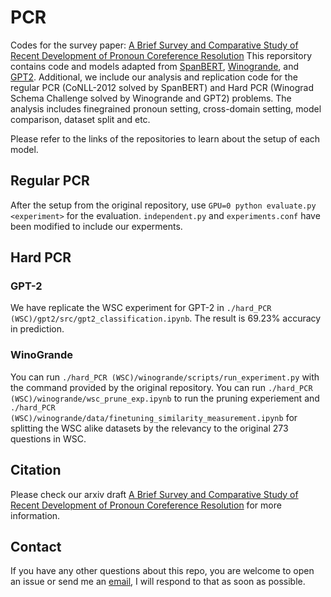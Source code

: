 # PCR
Codes for the survey paper: [A Brief Survey and Comparative Study of Recent Development of Pronoun Coreference Resolution](https://arxiv.org/abs/2009.12721) 
This reporsitory contains code and models adapted from [SpanBERT](https://github.com/younghz/Markdown), [Winogrande](https://github.com/allenai/winogrande), and [GPT2](https://github.com/openai/gpt-2). Additional, we include our analysis and replication code for the regular PCR (CoNLL-2012 solved by SpanBERT) and Hard PCR (Winograd Schema Challenge solved by Winogrande and GPT2) problems. The analysis includes finegrained pronoun setting, cross-domain setting, model comparison, dataset split and etc.


Please refer to the links of the repositories to learn about the setup of each model.

## Regular PCR
After the setup from the original repository, use `GPU=0 python evaluate.py <experiment>` for the evaluation. `independent.py` and `experiments.conf` have been modified to include our experments. 

## Hard PCR
### GPT-2
We have replicate the WSC experiment for GPT-2 in `./hard_PCR (WSC)/gpt2/src/gpt2_classification.ipynb`. The result is 69.23% accuracy in prediction.

### WinoGrande
You can run `./hard_PCR (WSC)/winogrande/scripts/run_experiment.py` with the command provided by the original repository. You can run `./hard_PCR (WSC)/winogrande/wsc_prune_exp.ipynb` to run the pruning experiement and  `./hard_PCR (WSC)/winogrande/data/finetuning_similarity_measurement.ipynb` for splitting the WSC alike datasets by the relevancy to the original 273 questions in WSC.

## Citation
Please check our arxiv draft [A Brief Survey and Comparative Study of Recent Development of Pronoun Coreference Resolution](https://arxiv.org/abs/2009.12721) for more information.

## Contact
If you have any other questions about this repo, you are welcome to open an issue or send me an [email](xzhaoar@connect.ust.hk), I will respond to that as soon as possible.
